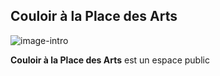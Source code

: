 ## Couloir à la Place des Arts

![image-intro](/couloir/medias/2.png)

__Couloir à la Place des Arts__ est un espace public 
